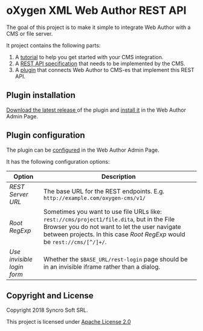 oXygen XML Web Author REST API 
==============================

The goal of this project is to make it simple to integrate Web Author with a CMS or file server.

It project contains the following parts:

1. A [tutorial](docs/cms-getting-started.md) to help you get started with your CMS integration.
1. A [REST API specification](docs/API-spec.md) that needs to be implemented by the CMS.
1. A [plugin](https://www.oxygenxml.com/maven/com/oxygenxml/web-author-rest-plugin/) that connects Web Author to CMS-es that implement this REST API.

Plugin installation
-------------------

[Download the latest release ](https://www.oxygenxml.com/maven/com/oxygenxml/web-author-rest-plugin/) of the plugin and 
[install it](https://www.oxygenxml.com/doc/versions/18.1.0/ug-webauthor/topics/webapp-configure-plugins.html) in the Web Author Admin Page.

Plugin configuration
--------------------

The plugin can be [configured](https://www.oxygenxml.com/doc/versions/18.1.0/ug-webauthor/topics/webapp-configure-plugins.html) in the Web Author Admin Page.

It has the following configuration options:

| Option   | Description  |
|----------|-----------|
| *REST Server URL*   | The base URL for the REST endpoints. E.g. `http://example.com/oxygen-cms/v1/` |
| *Root RegExp*   | Sometimes you want to use file URLs like: `rest://cms/project1/file.dita`, but in the File Browser you do not want to let the user navigate between projects. In this case *Root RegExp* would be `rest://cms/[^/]+/`. |
| *Use invisible login form*  | Whether the `$BASE_URL/rest-login` page should be in an invisible iframe rather than a dialog. |

Copyright and License
---------------------
Copyright 2018 Syncro Soft SRL.

This project is licensed under [Apache License 2.0](https://github.com/oxygenxml/web-author-rest-plugin/blob/master/LICENSE)
